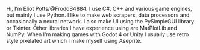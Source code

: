 Hi, I’m Eliot Potts/@FrodoB4884. I use C#, C++ and various game engines, but mainly I use Python. I like to make web scrapers, data processors and occasionally a neural network. I also make UI using the PySimpleGUI library or Tkinter. Other libraries I have experience using are MatPlotLib and NumPy. When I'm making games with Godot 4 or Unity I usually use retro style pixelated art which I make myself using Aseprite.
